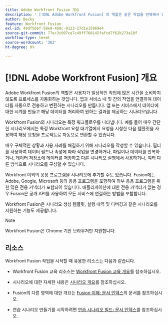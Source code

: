 ```yaml
---
title: Adobe Workfront Fusion 개요
description: ' [!DNL Adobe Workfront Fusion] 의 역할은 같은 작업을 반복해서 반복하지 않고 새로운 작업에 집중할 수 있도록 프로세스를 자동화하는 것입니다. 앱과 서비스 내 및 간의 작업을 연결하여 데이터를 자동으로 전송하고 변환하는 시나리오를 만듭니다. 앱 또는 서비스에서 데이터에 대한 시계를 만들고 해당 데이터를 처리하여 원하는 결과를 제공하는 시나리오입니다.'
author: Becky
feature: Workfront Fusion
exl-id: 49df566f-59e9-469c-9123-27d1e15069e4
source-git-commit: 77ec3c007ce7c49ff760145fafcd7f62b273a18f
workflow-type: tm+mt
source-wordcount: '363'
ht-degree: 0%

---
```


# [!DNL Adobe Workfront Fusion] 개요

Adobe Workfront Fusion의 역할은 사용자가 일상적인 작업에 많은 시간을 소비하지 않도록 프로세스를 자동화하는 것입니다. 앱과 서비스 내 및 간의 작업을 연결하여 데이터를 자동으로 전송하고 변환하는 시나리오를 만듭니다. 앱 또는 서비스에서 데이터에 대한 시계를 만들고 해당 데이터를 처리하여 원하는 결과를 제공하는 시나리오입니다.

Workfront Fusion의 시나리오는 특정 워크플로우를 나타냅니다. 예를 들어 매우 간단한 시나리오에서는 특정 Workfront 요청 대기열에서 요청을 시청한 다음 템플릿을 사용하여 해당 요청을 프로젝트로 자동으로 변환할 수 있습니다.

매우 구체적인 상황과 사용 사례를 해결하기 위해 시나리오를 작성할 수 있습니다. 필터를 사용하여 데이터 필드나 속성에 따라 작업을 변경하거나, 파일이나 데이터를 반복하거나, 데이터 저장소에 데이터를 저장하고 다른 시나리오 실행에서 사용하거나, 여러 다른 방식으로 시나리오를 구성할 수 있습니다.

Workfront 이외의 응용 프로그램을 시나리오에 추가할 수도 있습니다. Fusion에는 Adobe, Google, Microsoft 등의 응용 프로그램을 포함하여 외부 응용 프로그램을 위한 많은 전용 커넥터가 포함되어 있습니다. 애플리케이션에 대한 전용 커넥터가 없는 경우 Fusion은 공개 API를 사용하여 모든 서비스에 연결하는 방법을 포함합니다.

Workfront Fusion은 시나리오 생성 템플릿, 실행 내역 및 디버깅과 같은 시나리오를 지원하는 기능도 제공합니다.

>[!NOTE]
>
>Workfront Fusion은 Chrome 기반 브라우저만 지원합니다.

## 리소스

Workfront Fusion 작업을 시작할 때 유용한 리소스는 다음과 같습니다.

* Workfront Fusion 교육 리소스는 [Workfront Fusion 교육 개요](https://experienceleague.adobe.com/en/docs/workfront-learn/tutorials-workfront/fusion/welcome-to-workfront-fusion/introduction-and-tech-strategy)를 참조하십시오.


* 시나리오에 대한 자세한 내용은 [시나리오 개요](/help/workfront-fusion/get-started-with-fusion/understand-fusion/scenario-overview.md)를 참조하십시오.

* Fusion의 다른 영역에 대한 개요는 [Fusion 이해: 문서 인덱스](/help/workfront-fusion/get-started-with-fusion/understand-fusion/understand-fusion-toc.md)의 문서를 참조하십시오.

* 연습 시나리오 만들기를 시작하려면 [연습 시나리오 빌드: 문서 인덱스](/help/workfront-fusion/build-practice-scenarios/build-practice-scenarios-toc.md)를 참조하십시오.
